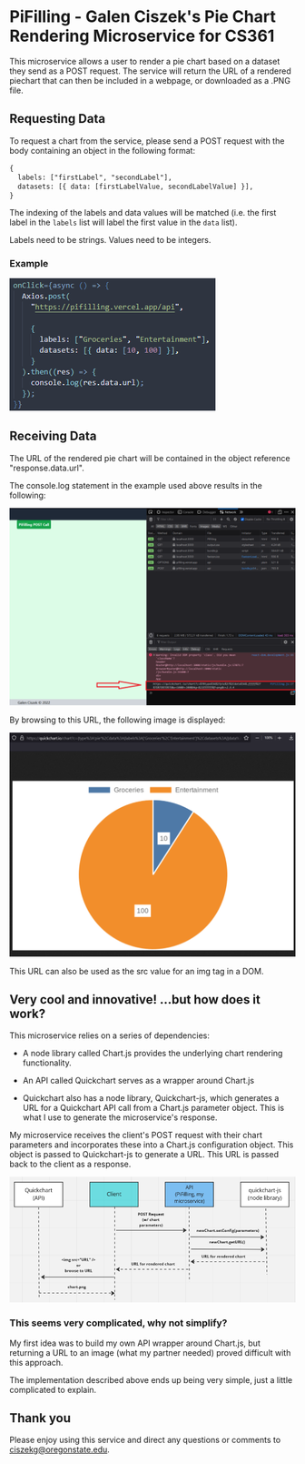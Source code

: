 # PiFilling - Galen Ciszek's Pie Chart Rendering Microservice for CS361

This microservice allows a user to render a pie chart based on a dataset they 
send as a POST request.  The service will return the URL of a rendered piechart
that can then be included in a webpage, or downloaded as a .PNG file.

## Requesting Data

To request a chart from the service, please send a POST request with the body 
containing an object in the following format:

```
{
  labels: ["firstLabel", "secondLabel"],
  datasets: [{ data: [firstLabelValue, secondLabelValue] }],
}
```

The indexing of the labels and data values will be matched (i.e. the first 
label in the `labels` list will label the first value in the `data` list).

Labels need to be strings.
Values need to be integers.

### Example

![Example POST call to the API](/README_images/example_POST_call.png)

## Receiving Data

The URL of the rendered pie chart will be contained in the object reference
"response.data.url".  

The console.log statement in the example used above results in the following:

![Returned URL](/README_images/returned_URL.png)

By browsing to this URL, the following image is displayed:

![Example pie chart](/README_images/returned_chart.png)

This URL can also be used as the src value for an img tag in a DOM.

## Very cool and innovative! ...but how does it work?

This microservice relies on a series of dependencies:

- A node library called Chart.js provides the underlying chart rendering 
functionality.

- An API called Quickchart serves as a wrapper around Chart.js

- Quickchart also has a node library, Quickchart-js, which generates a URL for 
a Quickchart API call from a Chart.js parameter object.  This is what I use to 
generate the microservice's response.    

My microservice receives the client's POST request with their chart parameters 
and incorporates these into a Chart.js configuration object.  This object is 
passed to Quickchart-js to generate a URL.  This URL is passed back to the 
client as a response.

![UML outline of the microservice functionality](/README_images/UML.png)

### This seems very complicated, why not simplify?

My first idea was to build my own API wrapper around Chart.js, but returning 
a URL to an image (what my partner needed) proved difficult with this approach.

The implementation described above ends up being very simple, just a little 
complicated to explain.
 
## Thank you 
Please enjoy using this service and direct any questions or comments to ciszekg@oregonstate.edu.